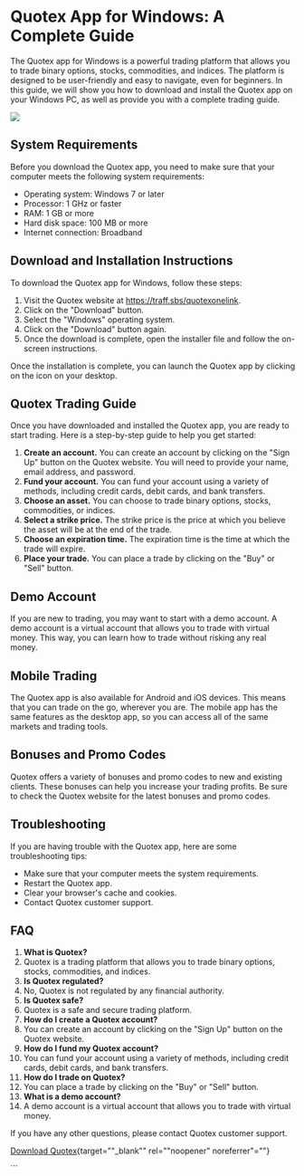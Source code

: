 # Quotex App for Windows: A Complete Guide

The Quotex app for Windows is a powerful trading platform that allows
you to trade binary options, stocks, commodities, and indices. The
platform is designed to be user-friendly and easy to navigate, even for
beginners. In this guide, we will show you how to download and install
the Quotex app on your Windows PC, as well as provide you with a
complete trading guide.

[![](https://static.quotex.io/files/1_en/300_250.jpg)](https://traff.sbs/brokerqxsignupf)

## System Requirements

Before you download the Quotex app, you need to make sure that your
computer meets the following system requirements:

-   Operating system: Windows 7 or later
-   Processor: 1 GHz or faster
-   RAM: 1 GB or more
-   Hard disk space: 100 MB or more
-   Internet connection: Broadband

## Download and Installation Instructions

To download the Quotex app for Windows, follow these steps:

1.  Visit the Quotex website at https://traff.sbs/quotexonelink.
2.  Click on the "Download" button.
3.  Select the "Windows" operating system.
4.  Click on the "Download" button again.
5.  Once the download is complete, open the installer file and follow
    the on-screen instructions.

Once the installation is complete, you can launch the Quotex app by
clicking on the icon on your desktop.

## Quotex Trading Guide

Once you have downloaded and installed the Quotex app, you are ready to
start trading. Here is a step-by-step guide to help you get started:

1.  **Create an account.** You can create an account by clicking on the
    "Sign Up" button on the Quotex website. You will need to
    provide your name, email address, and password.
2.  **Fund your account.** You can fund your account using a variety of
    methods, including credit cards, debit cards, and bank transfers.
3.  **Choose an asset.** You can choose to trade binary options, stocks,
    commodities, or indices.
4.  **Select a strike price.** The strike price is the price at which
    you believe the asset will be at the end of the trade.
5.  **Choose an expiration time.** The expiration time is the time at
    which the trade will expire.
6.  **Place your trade.** You can place a trade by clicking on the
    "Buy" or "Sell" button.

## Demo Account

If you are new to trading, you may want to start with a demo account. A
demo account is a virtual account that allows you to trade with virtual
money. This way, you can learn how to trade without risking any real
money.

## Mobile Trading

The Quotex app is also available for Android and iOS devices. This means
that you can trade on the go, wherever you are. The mobile app has the
same features as the desktop app, so you can access all of the same
markets and trading tools.

## Bonuses and Promo Codes

Quotex offers a variety of bonuses and promo codes to new and existing
clients. These bonuses can help you increase your trading profits. Be
sure to check the Quotex website for the latest bonuses and promo codes.

## Troubleshooting

If you are having trouble with the Quotex app, here are some
troubleshooting tips:

-   Make sure that your computer meets the system requirements.
-   Restart the Quotex app.
-   Clear your browser\'s cache and cookies.
-   Contact Quotex customer support.

## FAQ

1.  **What is Quotex?**
2.  Quotex is a trading platform that allows you to trade binary
    options, stocks, commodities, and indices.
3.  **Is Quotex regulated?**
4.  No, Quotex is not regulated by any financial authority.
5.  **Is Quotex safe?**
6.  Quotex is a safe and secure trading platform.
7.  **How do I create a Quotex account?**
8.  You can create an account by clicking on the "Sign Up" button
    on the Quotex website.
9.  **How do I fund my Quotex account?**
10. You can fund your account using a variety of methods, including
    credit cards, debit cards, and bank transfers.
11. **How do I trade on Quotex?**
12. You can place a trade by clicking on the "Buy" or "Sell"
    button.
13. **What is a demo account?**
14. A demo account is a virtual account that allows you to trade with
    virtual money.

If you have any other questions, please contact Quotex customer support.

[Download
Quotex](\%22https://traff.sbs/quotexonelink\%22){target=""_blank""
rel=""noopener" noreferrer"=""}

\`\`\`

